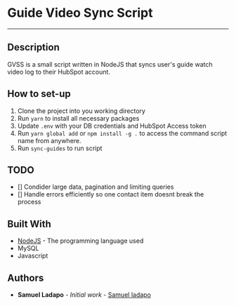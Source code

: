 # Guide Video Sync Script

---

## Description

GVSS is a small script written in NodeJS that syncs user's guide watch video log to their HubSpot account.

## How to set-up

1. Clone the project into you working directory
2. Run `yarn` to install all necessary packages
3. Update `.env` with your DB credentials and HubSpot Access token
4. Run `yarn global add` or `npm install -g .` to access the command script name from anywhere.
5. Run `sync-guides` to run script

## TODO

- [] Condider large data, pagination and limiting queries
- [] Handle errors efficiently so one contact item doesnt break the process

## Built With

- [NodeJS](https://nodejs.org) - The programming language used
- MySQL
- Javascript

## Authors

- **Samuel Ladapo** - *Initial work* - [Samuel ladapo](https://github.com/ladaposamuel)
